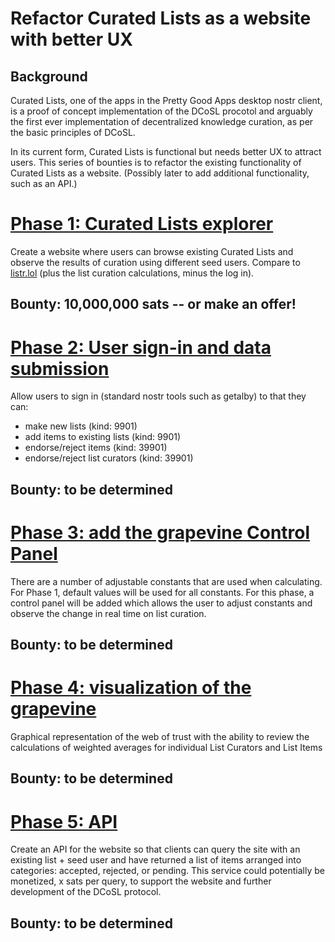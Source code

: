 Refactor Curated Lists as a website with better UX
=====

## Background

Curated Lists, one of the apps in the Pretty Good Apps desktop nostr client, is a proof of concept implementation of the DCoSL procotol and arguably the first ever implementation of decentralized knowledge curation, as per the basic principles of DCoSL.

In its current form, Curated Lists is functional but needs better UX to attract users. This series of bounties is to refactor the existing functionality of Curated Lists as a website. (Possibly later to add additional functionality, such as an API.)

# [Phase 1: Curated Lists explorer](./phase1.md)

Create a website where users can browse existing Curated Lists and observe the results of curation using different seed users. Compare to [listr.lol](https://listr.lol) (plus the list curation calculations, minus the log in).

## Bounty: 10,000,000 sats -- or make an offer!

# [Phase 2: User sign-in and data submission](./phase2.md)

Allow users to sign in (standard nostr tools such as getalby) to that they can:
- make new lists (kind: 9901)
- add items to existing lists (kind: 9901)
- endorse/reject items (kind: 39901)
- endorse/reject list curators (kind: 39901)

## Bounty: to be determined

# [Phase 3: add the grapevine Control Panel](./phase3.md)

There are a number of adjustable constants that are used when calculating. For Phase 1, default values will be used for all constants. For this phase, a control panel will be added which allows the user to adjust constants and observe the change in real time on list curation.

## Bounty: to be determined

# [Phase 4: visualization of the grapevine](./phase4.md)

Graphical representation of the web of trust with the ability to review the calculations of weighted averages for individual List Curators and List Items

## Bounty: to be determined

# [Phase 5: API](./phase5.md)

Create an API for the website so that clients can query the site with an existing list + seed user and have returned a list of items arranged into categories: accepted, rejected, or pending. This service could potentially be monetized, x sats per query, to support the website and further development of the DCoSL protocol.

## Bounty: to be determined

